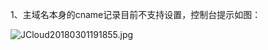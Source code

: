 1、主域名本身的cname记录目前不支持设置，控制台提示如图：

![JCloud20180301191855.jpg](https://img1.jcloudcs.com/cms/5e36af88-320e-4643-8a01-26cc60e7605820180301191916.jpg)